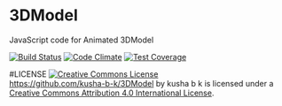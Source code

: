 # 3DModel
JavaScript code for Animated 3DModel

[![Build Status](https://travis-ci.org/kusha-b-k/3DModel.svg?branch=master)](https://travis-ci.org/kusha-b-k/3DModel)
[![Code Climate](https://codeclimate.com/github/kusha-b-k/3DModel/badges/gpa.svg)](https://codeclimate.com/github/kusha-b-k/3DModel)
[![Test Coverage](https://codeclimate.com/github/kusha-b-k/3DModel/badges/coverage.svg)](https://codeclimate.com/github/kusha-b-k/3DModel/coverage)



#LICENSE
<a rel="license" href="http://creativecommons.org/licenses/by/4.0/"><img alt="Creative Commons License" style="border-width:0" src="https://i.creativecommons.org/l/by/4.0/88x31.png" /></a><br /><span xmlns:dct="http://purl.org/dc/terms/" property="dct:title">https://github.com/kusha-b-k/3DModel</span> by <span xmlns:cc="http://creativecommons.org/ns#" property="cc:attributionName">kusha b k</span> is licensed under a <a rel="license" href="http://creativecommons.org/licenses/by/4.0/">Creative Commons Attribution 4.0 International License</a>.
